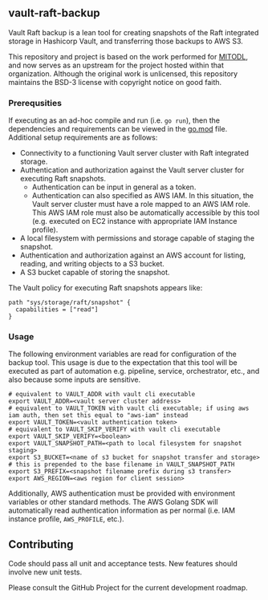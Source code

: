 ## vault-raft-backup

Vault Raft backup is a lean tool for creating snapshots of the Raft integrated storage in Hashicorp Vault, and transferring those backups to AWS S3.

This repository and project is based on the work performed for [MITODL](https://github.com/mitodl/vault-raft-backup), and now serves as an upstream for the project hosted within that organization. Although the original work is unlicensed, this repository maintains the BSD-3 license with copyright notice on good faith.

### Prerequsities

If executing as an ad-hoc compile and run (i.e. `go run`), then the dependencies and requirements can be viewed in the [go.mod](go.mod) file. Additional setup requirements are as follows:

- Connectivity to a functioning Vault server cluster with Raft integrated storage.
- Authentication and authorization against the Vault server cluster for executing Raft snapshots.
  - Authentication can be input in general as a token.
  - Authentication can also specified as AWS IAM. In this situation, the Vault server cluster must have a role mapped to an AWS IAM role. This AWS IAM role must also be automatically accessible by this tool (e.g. executed on EC2 instance with appropriate IAM Instance profile).
- A local filesystem with permissions and storage capable of staging the snapshot.
- Authentication and authorization against an AWS account for listing, reading, and writing objects to a S3 bucket.
- A S3 bucket capable of storing the snapshot.

The Vault policy for executing Raft snapshots appears like:

```hcl
path "sys/storage/raft/snapshot" {
  capabilities = ["read"]
}
```

### Usage

The following environment variables are read for configuration of the backup tool. This usage is due to the expectation that this tool will be executed as part of automation e.g. pipeline, service, orchestrator, etc., and also because some inputs are sensitive.

```
# equivalent to VAULT_ADDR with vault cli executable
export VAULT_ADDR=<vault server cluster address>
# equivalent to VAULT_TOKEN with vault cli executable; if using aws iam auth, then set this equal to "aws-iam" instead
export VAULT_TOKEN=<vault authentication token>
# equivalent to VAULT_SKIP_VERIFY with vault cli executable
export VAULT_SKIP_VERIFY=<boolean>
export VAULT_SNAPSHOT_PATH=<path to local filesystem for snapshot staging>
export S3_BUCKET=<name of s3 bucket for snapshot transfer and storage>
# this is prepended to the base filename in VAULT_SNAPSHOT_PATH
export S3_PREFIX=<snapshot filename prefix during s3 transfer>
export AWS_REGION=<aws region for client session>
```

Additionally, AWS authentication must be provided with environment variables or other standard methods. The AWS Golang SDK will automatically read authentication information as per normal (i.e. IAM instance profile, `AWS_PROFILE`, etc.).

## Contributing
Code should pass all unit and acceptance tests. New features should involve new unit tests.

Please consult the GitHub Project for the current development roadmap.
